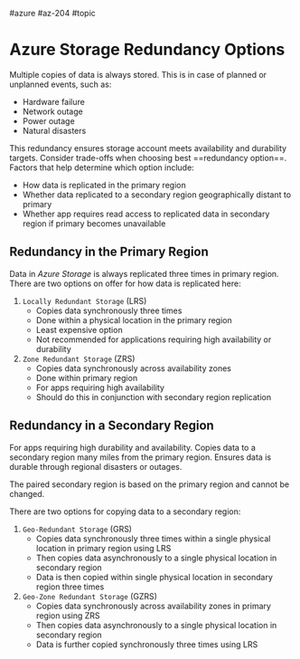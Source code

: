 #azure #az-204 #topic 

# Azure Storage Redundancy Options
Multiple copies of data is always stored.
This is in case of planned or unplanned events, such as:
- Hardware failure
- Network outage
- Power outage
- Natural disasters

This redundancy ensures storage account meets availability and durability targets.
Consider trade-offs when choosing best ==redundancy option==. 
Factors that help determine which option include:
- How data is replicated in the primary region
- Whether data replicated to a secondary region geographically distant to primary
- Whether app requires read access to replicated data in secondary region if primary becomes unavailable

## Redundancy in the Primary Region
Data in *Azure Storage* is always replicated three times in primary region.
There are two options on offer for how data is replicated here:
1. `Locally Redundant Storage` (LRS)
	- Copies data synchronously three times
	- Done within a physical location in the primary region
	- Least expensive option
	- Not recommended for applications requiring high availability or durability
2. `Zone Redundant Storage` (ZRS)
	- Copies data synchronously across availability zones
	- Done within primary region
	- For apps requiring high availability
	- Should do this in conjunction with secondary region replication

## Redundancy in a Secondary Region
For apps requiring high durability and availability.
Copies data to a secondary region many miles from the primary region.
Ensures data is durable through regional disasters or outages.

The paired secondary region is based on the primary region and cannot be changed.

There are two options for copying data to a secondary region:
1. `Geo-Redundant Storage` (GRS)
	- Copies data synchronously three times within a single physical location in primary region using LRS
	- Then copies data asynchronously to a single physical location in secondary region
	- Data is then copied within single physical location in secondary region three times
2. `Geo-Zone Redundant Storage` (GZRS)
	- Copies data synchronously across availability zones in primary region using ZRS
	- Then copies data asynchronously to a single physical location in secondary region
	- Data is further copied synchronously three times using LRS